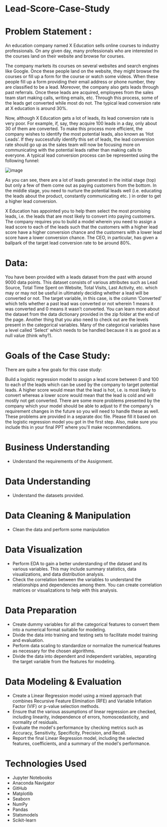 # Lead-Score-Case-Study
# Problem Statement :

An education company named X Education sells online courses to industry professionals. On any given day, many professionals who are interested in the courses land on their website and browse for courses. 

The company markets its courses on several websites and search engines like Google. Once these people land on the website, they might browse the courses or fill up a form for the course or watch some videos. When these people fill up a form providing their email address or phone number, they are classified to be a lead. Moreover, the company also gets leads through past referrals. Once these leads are acquired, employees from the sales team start making calls, writing emails, etc. Through this process, some of the leads get converted while most do not. The typical lead conversion rate at X education is around 30%. 

Now, although X Education gets a lot of leads, its lead conversion rate is very poor. For example, if, say, they acquire 100 leads in a day, only about 30 of them are converted. To make this process more efficient, the company wishes to identify the most potential leads, also known as ‘Hot Leads’. If they successfully identify this set of leads, the lead conversion rate should go up as the sales team will now be focusing more on communicating with the potential leads rather than making calls to everyone. A typical lead conversion process can be represented using the following funnel:

![image](https://github.com/NagarajKSundar/Lead-Score-Case-Study/assets/116784388/e7f0dbe3-d5d0-49dd-bb24-de5319ab63e8)

As you can see, there are a lot of leads generated in the initial stage (top) but only a few of them come out as paying customers from the bottom. In the middle stage, you need to nurture the potential leads well (i.e. educating the leads about the product, constantly communicating etc. ) in order to get a higher lead conversion.

X Education has appointed you to help them select the most promising leads, i.e. the leads that are most likely to convert into paying customers. The company requires you to build a model wherein you need to assign a lead score to each of the leads such that the customers with a higher lead score have a higher conversion chance and the customers with a lower lead score have a lower conversion chance. The CEO, in particular, has given a ballpark of the target lead conversion rate to be around 80%.

# Data:
You have been provided with a leads dataset from the past with around 9000 data points. This dataset consists of various attributes such as Lead Source, Total Time Spent on Website, Total Visits, Last Activity, etc. which may or may not be useful in ultimately deciding whether a lead will be converted or not. The target variable, in this case, is the column ‘Converted’ which tells whether a past lead was converted or not wherein 1 means it was converted and 0 means it wasn’t converted. You can learn more about the dataset from the data dictionary provided in the zip folder at the end of the page. Another thing that you also need to check out are the levels present in the categorical variables. Many of the categorical variables have a level called 'Select' which needs to be handled because it is as good as a null value (think why?).

# Goals of the Case Study:
There are quite a few goals for this case study:

Build a logistic regression model to assign a lead score between 0 and 100 to each of the leads which can be used by the company to target potential leads. A higher score would mean that the lead is hot, i.e. is most likely to convert whereas a lower score would mean that the lead is cold and will mostly not get converted.
There are some more problems presented by the company which your model should be able to adjust to if the company's requirement changes in the future so you will need to handle these as well. These problems are provided in a separate doc file. Please fill it based on the logistic regression model you got in the first step. Also, make sure you include this in your final PPT where you'll make recommendations.

# Business Understanding
- Understand the requirements of the Assignment.

# Data Understanding
- Understand the datasets provided.

# Data Cleaning & Manipulation
- Clean the data and perform some manipulation

# Data Visualization
- Perform EDA to gain a better understanding of the dataset and its various variables. This may include summary statistics, data visualizations, and data distribution analysis.
- Check the correlation between the variables to understand the relationships and dependencies among them. You can create correlation matrices or visualizations to help with this analysis.

# Data Preparation
- Create dummy variables for all the categorical features to convert them into a numerical format suitable for modeling.
- Divide the data into training and testing sets to facilitate model training and evaluation.
- Perform data scaling to standardize or normalize the numerical features as necessary for the chosen algorithms.
- Divide the data into dependent and independent variables, separating the target variable from the features for modeling.

# Data Modeling & Evaluation
- Create a Linear Regression model using a mixed approach that combines Recursive Feature Elimination (RFE) and Variable Inflation Factor (VIF) or p-value selection methods.
- Ensure that the various assumptions of linear regression are checked, including linearity, independence of errors, homoscedasticity, and normality of residuals.
- Evaluate the model's performance by checking metrics such as Accuracy, Sensitivity, Specificity, Precision, and Recall.
- Report the final Linear Regression model, including the selected features, coefficients, and a summary of the model's performance.

# Technologies Used
- Jupyter Notebooks
- Anaconda Navigator
- GitHub
- Matplotlib
- Seaborn
- NumPy
- Pandas
- Statsmodels
- Scikit-learn





